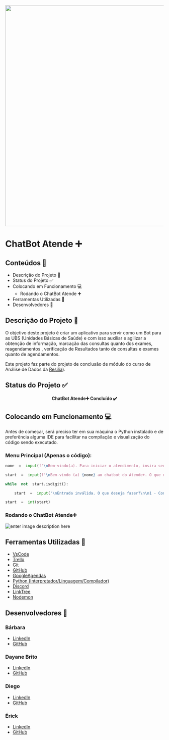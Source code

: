  <div align="center">
<img src = "https://i.pinimg.com/564x/3d/74/e5/3d74e5eedf6ac78dcea978aaa1917863.jpg"
width="700px"/>
</div>

# ChatBot Atende ➕


## Conteúdos 📄
- Descrição do Projeto 📝
- Status do Projeto ✅
- Colocando em Funcionamento 💻
	- Rodando o ChatBot Atende ➕
- Ferramentas Utilizadas 🔧
- Desenvolvedores 💖

## Descrição do Projeto 📝
O objetivo deste projeto é criar um aplicativo para servir como um Bot para as UBS (Unidades Básicas de Saúde) e com isso auxiliar e agilizar a obtenção de informação, marcação das consultas quanto dos exames, reagendamentos , verificação de Resultados tanto de consultas e exames quanto de agendamentos.  

Este projeto faz parte do projeto de conclusão de módulo do curso de Análise de Dados da [Resilia](https://www.resilia.work/)).
## Status do Projeto  ✅
 
  <h4 align="center"> ChatBot Atende➕ Concluído ✔️ </h4>

## Colocando em Funcionamento 💻
Antes de começar, será preciso ter em sua máquina o Python instalado e de preferência alguma IDE para facilitar na compilação e visualização do código sendo executado.

### Menu Principal (Apenas o código):
```python
nome  =  input(f'\nBem-vindo(a). Para iniciar o atendimento, insira seu nome: ')

start  =  input(f'\nBem-vindo (a) {nome} ao chatbot do Atende+. O que deseja fazer?\n\n1 - Consultas \n2 - Exames \n3 - Resultados \n4 - Informações \n5 - Encerrar atendimento\n\nDigite aqui: ')

while  not  start.isdigit():

	start  =  input('\nEntrada inválida. O que deseja fazer?\n\n1 - Consultas \n2 - Exames \n3 - Resultados \n4 - Informações \n5 - Encerrar atendimento\n\nDigite aqui: ')

start  =  int(start)
```
### Rodando o ChatBot Atende➕ 
![enter image description here](https://i.pinimg.com/564x/f3/fb/a7/f3fba7dd922a916c303481a2d701d77e.jpg)


## Ferramentas Utilizadas 🔧
- [VsCode](https://code.visualstudio.com)
- [Trello](https://trello.com/home)
- [Git](https://git-scm.com)
- [GitHub](https://github.com)
- [GoogleAgendas](https://www.google.com/intl/pt-BR/calendar/about/)
- [Python (Interpretador/Linguagem/Compilador)](https://www.python.org)
- [Discord](https://discord.com)
- [LinkTree](https://linktr.ee)
- [Nodemon](https://nodemon.io/)

## Desenvolvedores 💖
### Bárbara
- [LinkedIn](https://www.linkedin.com/in/barbara-avelar/)
- [GitHub](https://github.com/barbaraavs)
### Dayane Brito
- [LinkedIn](https://www.linkedin.com/in/dayane-brito-15a238204/)
- [GitHub](https://github.com/DayBrito)
### Diego
- [LinkedIn](https://www.linkedin.com/in/diego-sousa-ferreira-b9641b242/)
- [GitHub](https://github.com/D20go)
### Érick 
- [LinkedIn](https://www.linkedin.com/in/erick-vieira-data-analytics/)
- [GitHub](https://github.com/XxMeckxX)